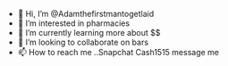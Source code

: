 - 👋 Hi, I’m @Adamthefirstmantogetlaid
- 👀 I’m interested in pharmacies 
- 🌱 I’m currently learning more about $$
- 💞️ I’m looking to collaborate on bars
- 📫 How to reach me ..Snapchat Cash1515 message me 

<!---
Adamthefirstmantogetlaid/Adamthefirstmantogetlaid is a ✨ special ✨ repository because its `README.md` (this file) appears on your GitHub profile.
You can click the Preview link to take a look at your changes.
--->
